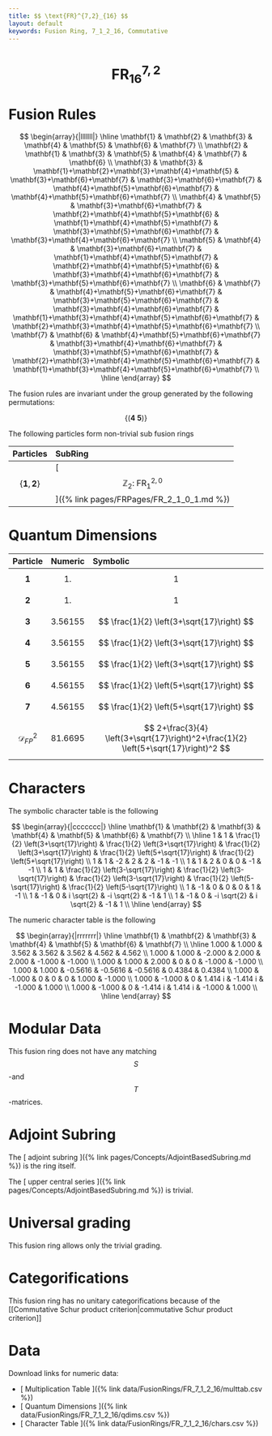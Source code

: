 ```yaml
---
title: $$ \text{FR}^{7,2}_{16} $$
layout: default
keywords: Fusion Ring, 7_1_2_16, Commutative
---
```

# $$ \text{FR}^{7,2}_{16} $$


# Fusion Rules

$$
\begin{array}{|lllllll|}
\hline
 \mathbf{1} & \mathbf{2} & \mathbf{3} & \mathbf{4} & \mathbf{5} & \mathbf{6} & \mathbf{7} \\
 \mathbf{2} & \mathbf{1} & \mathbf{3} & \mathbf{5} & \mathbf{4} & \mathbf{7} & \mathbf{6} \\
 \mathbf{3} & \mathbf{3} & \mathbf{1}+\mathbf{2}+\mathbf{3}+\mathbf{4}+\mathbf{5} & \mathbf{3}+\mathbf{6}+\mathbf{7} & \mathbf{3}+\mathbf{6}+\mathbf{7} & \mathbf{4}+\mathbf{5}+\mathbf{6}+\mathbf{7} & \mathbf{4}+\mathbf{5}+\mathbf{6}+\mathbf{7} \\
 \mathbf{4} & \mathbf{5} & \mathbf{3}+\mathbf{6}+\mathbf{7} & \mathbf{2}+\mathbf{4}+\mathbf{5}+\mathbf{6} & \mathbf{1}+\mathbf{4}+\mathbf{5}+\mathbf{7} & \mathbf{3}+\mathbf{5}+\mathbf{6}+\mathbf{7} & \mathbf{3}+\mathbf{4}+\mathbf{6}+\mathbf{7} \\
 \mathbf{5} & \mathbf{4} & \mathbf{3}+\mathbf{6}+\mathbf{7} & \mathbf{1}+\mathbf{4}+\mathbf{5}+\mathbf{7} & \mathbf{2}+\mathbf{4}+\mathbf{5}+\mathbf{6} & \mathbf{3}+\mathbf{4}+\mathbf{6}+\mathbf{7} & \mathbf{3}+\mathbf{5}+\mathbf{6}+\mathbf{7} \\
 \mathbf{6} & \mathbf{7} & \mathbf{4}+\mathbf{5}+\mathbf{6}+\mathbf{7} & \mathbf{3}+\mathbf{5}+\mathbf{6}+\mathbf{7} & \mathbf{3}+\mathbf{4}+\mathbf{6}+\mathbf{7} & \mathbf{1}+\mathbf{3}+\mathbf{4}+\mathbf{5}+\mathbf{6}+\mathbf{7} & \mathbf{2}+\mathbf{3}+\mathbf{4}+\mathbf{5}+\mathbf{6}+\mathbf{7} \\
 \mathbf{7} & \mathbf{6} & \mathbf{4}+\mathbf{5}+\mathbf{6}+\mathbf{7} & \mathbf{3}+\mathbf{4}+\mathbf{6}+\mathbf{7} & \mathbf{3}+\mathbf{5}+\mathbf{6}+\mathbf{7} & \mathbf{2}+\mathbf{3}+\mathbf{4}+\mathbf{5}+\mathbf{6}+\mathbf{7} & \mathbf{1}+\mathbf{3}+\mathbf{4}+\mathbf{5}+\mathbf{6}+\mathbf{7} \\
\hline
\end{array}
$$


The fusion rules are invariant under the group generated by the following permutations:

$$ \{(\mathbf{4} \  \mathbf{5})\} $$


The following particles form non-trivial sub fusion rings

| Particles | SubRing |
| :------ | :------ |
| $$ \{\mathbf{1},\mathbf{2}\} $$ | [ $$ \mathbb{Z}_2:\ \text{FR}^{2,0}_{1} $$ ]({% link pages/FRPages/FR_2_1_0_1.md %}) |

# Quantum Dimensions

| Particle | Numeric | Symbolic |
| :------ | :------ | :------ |
| $$ \mathbf{1} $$ | $$ 1. $$ | $$ 1 $$ |
| $$ \mathbf{2} $$ | $$ 1. $$ | $$ 1 $$ |
| $$ \mathbf{3} $$ | $$ 3.56155 $$ | $$ \frac{1}{2} \left(3+\sqrt{17}\right) $$ |
| $$ \mathbf{4} $$ | $$ 3.56155 $$ | $$ \frac{1}{2} \left(3+\sqrt{17}\right) $$ |
| $$ \mathbf{5} $$ | $$ 3.56155 $$ | $$ \frac{1}{2} \left(3+\sqrt{17}\right) $$ |
| $$ \mathbf{6} $$ | $$ 4.56155 $$ | $$ \frac{1}{2} \left(5+\sqrt{17}\right) $$ |
| $$ \mathbf{7} $$ | $$ 4.56155 $$ | $$ \frac{1}{2} \left(5+\sqrt{17}\right) $$ |
| $$ \mathcal{D}_{FP}^2 $$ | $$ 81.6695 $$ | $$ 2+\frac{3}{4} \left(3+\sqrt{17}\right)^2+\frac{1}{2} \left(5+\sqrt{17}\right)^2 $$ |

# Characters

The symbolic character table is the following

$$
\begin{array}{|ccccccc|}
\hline
 \mathbf{1} & \mathbf{2} & \mathbf{3} & \mathbf{4} & \mathbf{5} & \mathbf{6} & \mathbf{7} \\
\hline
 1 & 1 & \frac{1}{2} \left(3+\sqrt{17}\right) & \frac{1}{2} \left(3+\sqrt{17}\right) & \frac{1}{2} \left(3+\sqrt{17}\right) & \frac{1}{2} \left(5+\sqrt{17}\right) & \frac{1}{2} \left(5+\sqrt{17}\right) \\
 1 & 1 & -2 & 2 & 2 & -1 & -1 \\
 1 & 1 & 2 & 0 & 0 & -1 & -1 \\
 1 & 1 & \frac{1}{2} \left(3-\sqrt{17}\right) & \frac{1}{2} \left(3-\sqrt{17}\right) & \frac{1}{2} \left(3-\sqrt{17}\right) & \frac{1}{2} \left(5-\sqrt{17}\right) & \frac{1}{2} \left(5-\sqrt{17}\right) \\
 1 & -1 & 0 & 0 & 0 & 1 & -1 \\
 1 & -1 & 0 & i \sqrt{2} & -i \sqrt{2} & -1 & 1 \\
 1 & -1 & 0 & -i \sqrt{2} & i \sqrt{2} & -1 & 1 \\
\hline
\end{array}
$$

The numeric character table is the following

$$
\begin{array}{|rrrrrrr|}
\hline
 \mathbf{1} & \mathbf{2} & \mathbf{3} & \mathbf{4} & \mathbf{5} & \mathbf{6} & \mathbf{7} \\
\hline
 1.000 & 1.000 & 3.562 & 3.562 & 3.562 & 4.562 & 4.562 \\
 1.000 & 1.000 & -2.000 & 2.000 & 2.000 & -1.000 & -1.000 \\
 1.000 & 1.000 & 2.000 & 0 & 0 & -1.000 & -1.000 \\
 1.000 & 1.000 & -0.5616 & -0.5616 & -0.5616 & 0.4384 & 0.4384 \\
 1.000 & -1.000 & 0 & 0 & 0 & 1.000 & -1.000 \\
 1.000 & -1.000 & 0 & 1.414 i & -1.414 i & -1.000 & 1.000 \\
 1.000 & -1.000 & 0 & -1.414 i & 1.414 i & -1.000 & 1.000 \\
\hline
\end{array}
$$

# Modular Data

This fusion ring does not have any matching $$ S $$-and $$ T $$-matrices.

# Adjoint Subring

The [ adjoint subring ]({% link pages/Concepts/AdjointBasedSubring.md %}) is the ring itself.

The [ upper central series ]({% link pages/Concepts/AdjointBasedSubring.md %}) is trivial.

# Universal grading

This fusion ring allows only the trivial grading.

# Categorifications

This fusion ring has no unitary categorifications because of the [[Commutative Schur product criterion|commutative Schur product criterion]]

# Data

Download links for numeric data:

* [ Multiplication Table ]({% link data/FusionRings/FR_7_1_2_16/multtab.csv %})
* [ Quantum Dimensions ]({% link data/FusionRings/FR_7_1_2_16/qdims.csv %})
* [ Character Table ]({% link data/FusionRings/FR_7_1_2_16/chars.csv %})